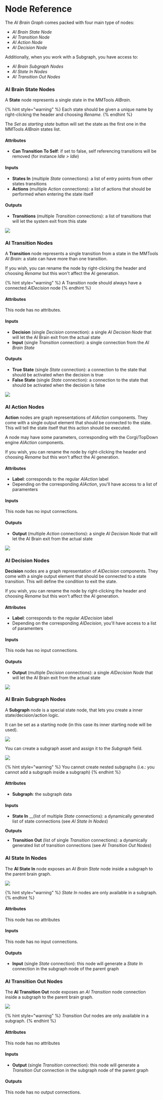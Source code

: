 # Node Reference

The _AI Brain Graph_ comes packed with four main type  of nodes:

* _AI Brain State Node_
* _AI Transition Node_
* _AI Action Node_
* _AI Decision Node_

Additionally, when you work with a Subgraph, you have access to:

* _AI Brain Subgraph Nodes_
* _AI State In Nodes_
* _AI Transition Out Nodes_

### AI Brain State Nodes

A **State** node represents a single state in the MMTools _AIBrain_.

{% hint style="warning" %}
Each state should be given a unique name by right-clicking the header and choosing _Rename._
{% endhint %}

The _Set as starting state_ button will set the state as the first one in the MMTools _AIBrain_ states list.

#### Attributes

* **Can Transition To Self**: if set to false, self referencing transitions will be removed \(for instance _Idle &gt; Idle_\)

#### Inputs

* **States In** \(multiple _State_ connections\): a list of entry points from other states transitions
* **Actions** \(multiple _Action_ connections\): a list of actions that should be performed when entering the state itself

#### Outputs

* **Transitions** \(multiple _Transition_ connections\): a list of transitions that will let the system exit from this state 

![](../.gitbook/assets/node_reference_001.png)

### AI Transition Nodes

A **Transition** node represents a single transition from a state in the MMTools _AI Brain_: a state can have more than one transition.

If you wish, you can rename the node by right-clicking the header and choosing _Rename_ but this won't affect the AI generation.

{% hint style="warning" %}
A Transition node should always have a connected _AIDecision_ node
{% endhint %}

#### Attributes

This node has no attributes.

#### Inputs

* **Decision** \(single _Decision_ connection\): a single _AI Decision Node_ that will let the AI Brain exit from the actual state
* **Input** \(single _Transition_ connection\): a single connection from the _AI Brain State_

#### Outputs

* **True State** \(single _State_ connection\): a connection to the state that should be activated when the decision is true
* **False State** \(single _State_ connection\): a connection to the state that should be activated when the decision is false

![](../.gitbook/assets/node_reference_002.png)

### AI Action Nodes

**Action** nodes are graph representations of _AIAction_ components. They come with a single output element that should be connected to the state. This will tell the state itself that this action should be executed.

A node may have some parameters, corresponding with the Corgi/TopDown engine _AIAction_ components.

If you wish, you can rename the node by right-clicking the header and choosing _Rename_ but this won't affect the AI generation.

#### Attributes

* **Label**: corresponds to the regular _AIAction_ label
* Depending on the corresponding _AIAction_, you'll have access to a list of paramenters

#### Inputs

This node has no input connections.

#### Outputs

* **Output** \(multiple _Action_ connections\): a single _AI Decision Node_ that will let the AI Brain exit from the actual state

![](../.gitbook/assets/node_reference_003%20%281%29.png)

### AI Decision Nodes

**Decision** nodes are a graph representation of _AIDecision_ components. They come with a single output element that should be connected to a state transition. This will define the condition to exit the state.

If you wish, you can rename the node by right-clicking the header and choosing _Rename_ but this won't affect the AI generation.

#### Attributes

* **Label**: corresponds to the regular _AIDecision_ label
* Depending on the corresponding _AIDecision_, you'll have access to a list of paramenters

#### Inputs

This node has no input connections.

#### Outputs

* **Output** \(multiple _Decision_ connections\): a single _AIDecision Node_ that will let the AI Brain exit from the actual state

![](../.gitbook/assets/node_reference_004%20%281%29.png)

### AI Brain Subgraph Nodes

A **Subgraph** node is a special state node, that lets you create a inner state/decision/action logic. 

It can be set as a starting node \(in this case its inner starting node will be used\).

![](../.gitbook/assets/node_reference_.png)

You can create a subgraph asset and assign it to the _Subgraph_ field.

![](../.gitbook/assets/node_reference_005%20%281%29.png)

{% hint style="warning" %}
You cannot create nested subgraphs \(i.e.: you cannot add a subgraph inside a subgraph\)
{% endhint %}

#### Attributes

* **Subgraph**: the subgraph data

#### Inputs

* **State In** __\(list of multiple _State_ connections\): a dynamically generated list of state connections \(see _AI State In Nodes_\)

**Outputs**

* **Transition Out** \(list of single _Transition_ connections\): a dynamically generated list of transition connections \(see _AI Transition Out Nodes_\)

### AI State In Nodes

The **AI State In** node exposes an _AI Brain State_ node inside a subgraph to the parent brain graph.

![](../.gitbook/assets/node_reference_006.png)

{% hint style="warning" %}
_State In_ nodes are only available in a subgraph.
{% endhint %}

#### Attributes

This node has no attributes

#### Inputs

This node has no input connections.

#### Outputs

* **Input** \(single _State_ connection\): this node will generate a _State In_ connection in the subgraph node of the parent graph

### AI Transition Out Nodes

The **AI Transition Out** node exposes an _AI Transition_ node connection inside a subgraph to the parent brain graph.

![](../.gitbook/assets/node_reference_007%20%281%29.png)

{% hint style="warning" %}
_Transition Out_ nodes are only available in a subgraph.
{% endhint %}

#### Attributes

This node has no attributes

#### Inputs

* **Output** \(single _Transition_ connection\): this node will generate a _Transition Out_ connection in the subgraph node of the parent graph

#### Outputs

This node has no output connections.

